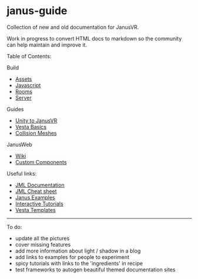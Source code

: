 # janus-guide
Collection of new and old documentation for JanusVR.

Work in progress to convert HTML docs to markdown so the community can help maintain and improve it.

Table of Contents:

Build

- [Assets](https://github.com/madjin/janus-guide/blob/master/docs/build/assets.md)
- [Javascript](https://github.com/madjin/janus-guide/blob/master/docs/build/javascript.md)
- [Rooms](https://github.com/madjin/janus-guide/blob/master/docs/build/room.md)
- [Server](https://github.com/madjin/janus-guide/blob/master/docs/build/server.md)

Guides

- [Unity to JanusVR](https://github.com/madjin/janus-guide/blob/master/docs/blog/unity.md)
- [Vesta Basics](https://github.com/madjin/janus-guide/blob/master/guide/tutorials/vestabasics.md)
- [Collision Meshes](https://github.com/madjin/janus-guide/blob/master/guide/tutorials/Collision-Meshes.md)

JanusWeb

- [Wiki](https://github.com/jbaicoianu/janusweb/wiki)
- [Custom Components](https://github.com/jbaicoianu/janus-custom-components)


Useful links:

- [JML Documentation](http://janusvr.com/docs/build/introtojml/index.html)
- [JML Cheat sheet](https://github.com/madjin/janus-guide/blob/master/guide/cheatsheet.md)
- [Janus Examples](https://github.com/janusvr/janusvr-examples)
- [Interactive Tutorials](https://github.com/jbaicoianu/janusvr-tutorials)
- [Vesta Templates](https://vesta.janusvr.com/search/template/1)

***

To do:

- update all the pictures
- cover missing features
- add more information about light / shadow in a blog
- add links to examples for people to experiment
- spicy tutorials with links to the 'ingredients' in recipe
- test frameworks to autogen beautiful themed documentation sites
